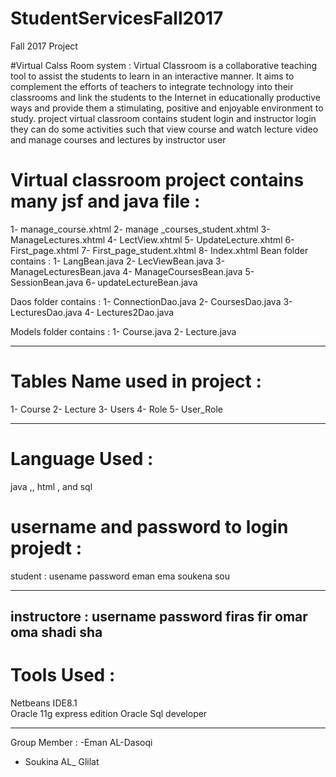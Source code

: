 # StudentServicesFall2017
Fall 2017 Project

#Virtual Calss Room system :
Virtual Classroom is a collaborative teaching tool to assist the students to learn in an interactive manner. 
 It aims to complement the efforts of teachers to integrate technology into their classrooms and link the students
to the Internet in educationally productive ways and provide them a stimulating,
 positive and enjoyable environment to study. 
 project virtual classroom contains
 student login and instructor login  
 they can do some activities such that view course and watch lecture video 
and manage courses and lectures by instructor user 

# Virtual classroom project contains many jsf and java file :
1-	manage_course.xhtml
2-	manage _courses_student.xhtml
3-	ManageLectures.xhtml
4-	LectView.xhtml
5-	UpdateLecture.xhtml
6-	First_page.xhtml
7-	First_page_student.xhtml
8-	Index.xhtml
Bean folder contains :
1-	LangBean.java
2-	LecViewBean.java
3-	 ManageLecturesBean.java
4-	ManageCoursesBean.java
5-	SessionBean.java
6-	updateLectureBean.java

Daos folder contains :
1-	ConnectionDao.java
2-	CoursesDao.java
3-	LecturesDao.java
4-	Lectures2Dao.java


Models folder contains :
1-	Course.java
2-	Lecture.java

**********************************************************************************************************************
# Tables Name used in project :
1- Course
2- Lecture
3- Users
4- Role 
5- User_Role
**************************************************************************************************************************
# Language Used :
java ,, html , and sql

# username and password to login projedt :
student : 
usename      password 
eman              ema 
soukena        sou
*****************************
instructore :
username             password
firas                        fir
omar                       oma
shadi                       sha
----------------------------------------------------------------------------------------------------------------------------------------------------
# Tools Used :
Netbeans IDE8.1   
Oracle 11g express edition 
Oracle Sql developer 

--------------------------------------------------------------------------------------------------------------------------------------------------
Group Member :
-Eman AL-Dasoqi
- Soukina AL_ Glilat 


